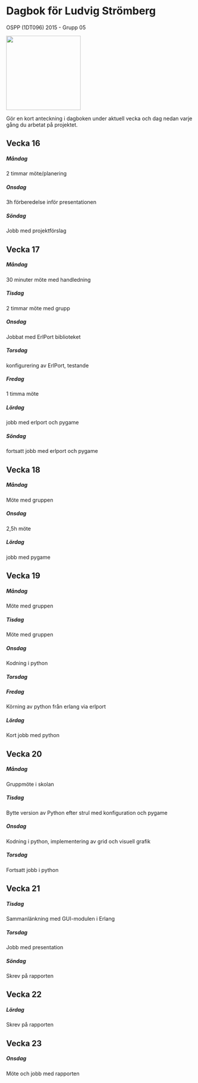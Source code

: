 # Dagbok för Ludvig Strömberg

OSPP (1DT096) 2015 - Grupp 05

<img src="../images/ludvig.png" width="200">


Gör en kort anteckning i dagboken under aktuell vecka och dag nedan
varje gång du arbetat på projektet.

## Vecka 16

##### Måndag
2 timmar möte/planering

##### Onsdag
3h förberedelse inför presentationen

##### Söndag
Jobb med projektförslag 

## Vecka 17

##### Måndag
30 minuter möte med handledning

##### Tisdag
2 timmar möte med grupp

##### Onsdag
Jobbat med ErlPort biblioteket

##### Torsdag
konfigurering av ErlPort, testande

##### Fredag
1 timma möte

##### Lördag
jobb med erlport och pygame

##### Söndag
fortsatt jobb med erlport och pygame

## Vecka 18

##### Måndag
Möte med gruppen

##### Onsdag
2,5h möte

##### Lördag
jobb med pygame

## Vecka 19

##### Måndag
Möte med gruppen

##### Tisdag
Möte med gruppen

##### Onsdag
Kodning i python

##### Torsdag

##### Fredag
Körning av python från erlang via erlport

##### Lördag
Kort jobb med python

## Vecka 20

##### Måndag
Gruppmöte i skolan

##### Tisdag
Bytte version av Python efter strul med konfiguration och pygame

##### Onsdag
Kodning i python, implementering av grid och visuell grafik

##### Torsdag
Fortsatt jobb i python

## Vecka 21

##### Tisdag
Sammanlänkning med GUI-modulen i Erlang

##### Torsdag
Jobb med presentation

##### Söndag
Skrev på rapporten

## Vecka 22

##### Lördag
Skrev på rapporten

## Vecka 23

##### Onsdag
Möte och jobb med rapporten

